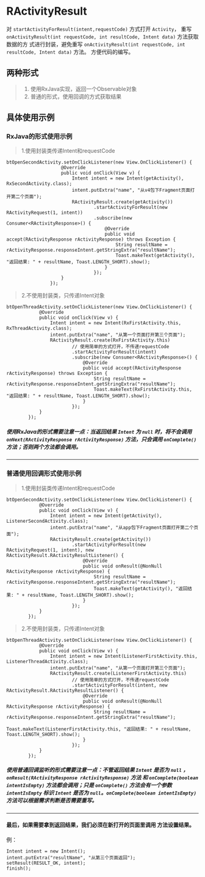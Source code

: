 # RActivityResult
对 `startActivityForResult(intent,requestCode)` 方式打开 `Activity`，
重写 `onActivityResult(int requestCode, int resultCode, Intent data)` 方法获取数据的方
式进行封装，避免重写 `onActivityResult(int requestCode, int resultCode, Intent data)` 方法。
方便代码的编写。

## 两种形式
> 1. 使用RxJava实现，返回一个Observable对象
> 2. 普通的形式，使用回调的方式获取结果

## 具体使用示例
### RxJava的形式使用示例
> 1.使用封装类传递Intent和requestCode

    btOpenSecondActivity.setOnClickListener(new View.OnClickListener() {
                        @Override
                        public void onClick(View v) {
                            Intent intent = new Intent(getActivity(), RxSecondActivity.class);
                            intent.putExtra("name", "从v4包下Fragment页面打开第二个页面");
                            RActivityResult.create(getActivity())
                                    .startActivityForResult(new RActivityRequest(1, intent))
                                    .subscribe(new Consumer<RActivityResponse>() {
                                        @Override
                                        public void accept(RActivityResponse rActivityResponse) throws Exception {
                                            String resultName = rActivityResponse.responseIntent.getStringExtra("resultName");
                                            Toast.makeText(getActivity(), "返回结果: " + resultName, Toast.LENGTH_SHORT).show();
                                        }
                                    });
                        }
                    });

> 2.不使用封装类，只传递Intent对象

    btOpenThreadActivity.setOnClickListener(new View.OnClickListener() {
                @Override
                public void onClick(View v) {
                    Intent intent = new Intent(RxFirstActivity.this, RxThreadActivity.class);
                    intent.putExtra("name", "从第一个页面打开第三个页面");
                    RActivityResult.create(RxFirstActivity.this)
                            // 使用简单的方式打开，不传递requestCode
                            .startActivityForResult(intent)
                            .subscribe(new Consumer<RActivityResponse>() {
                                @Override
                                public void accept(RActivityResponse rActivityResponse) throws Exception {
                                    String resultName = rActivityResponse.responseIntent.getStringExtra("resultName");
                                    Toast.makeText(RxFirstActivity.this, "返回结果: " + resultName, Toast.LENGTH_SHORT).show();
                                }
                            });
                }
            });

##### **使用RxJava的形式需要注意一点：当返回结果 `Intent` 为 `null` 时，将不会调用 `onNext(RActivityResponse rActivityResponse)` 方法，只会调用 `onComplete()` 方法；否则两个方法都会调用。**

---


### 普通使用回调形式使用示例
> 1.使用封装类传递Intent和requestCode

    btOpenSecondActivity.setOnClickListener(new View.OnClickListener() {
                @Override
                public void onClick(View v) {
                    Intent intent = new Intent(getActivity(), ListenerSecondActivity.class);
                    intent.putExtra("name", "从app包下Fragment页面打开第二个页面");
                    RActivityResult.create(getActivity())
                            .startActivityForResult(new RActivityRequest(1, intent), new RActivityResult.RActivityResultListener() {
                                @Override
                                public void onResult(@NonNull RActivityResponse rActivityResponse) {
                                    String resultName = rActivityResponse.responseIntent.getStringExtra("resultName");
                                    Toast.makeText(getActivity(), "返回结果: " + resultName, Toast.LENGTH_SHORT).show();
                                }
                            });
                }
            });

> 2.不使用封装类，只传递Intent对象

    btOpenThreadActivity.setOnClickListener(new View.OnClickListener() {
                @Override
                public void onClick(View v) {
                    Intent intent = new Intent(ListenerFirstActivity.this, ListenerThreadActivity.class);
                    intent.putExtra("name", "从第一个页面打开第三个页面");
                    RActivityResult.create(ListenerFirstActivity.this)
                            // 使用简单的方式打开，不传递requestCode
                            .startActivityForResult(intent, new RActivityResult.RActivityResultListener() {
                                @Override
                                public void onResult(@NonNull RActivityResponse rActivityResponse) {
                                    String resultName = rActivityResponse.responseIntent.getStringExtra("resultName");
                                    Toast.makeText(ListenerFirstActivity.this, "返回结果: " + resultName, Toast.LENGTH_SHORT).show();
                                }
                            });
                }
            });

##### **使用普通回调监听的形式需要注意一点：不管返回结果 `Intent` 是否为 `null` ， `onResult(RActivityResponse rActivityResponse)` 方法 和 `onComplete(boolean intentIsEmpty)` 方法都会调用；只是 `onComplete()` 方法会有一个参数 `intentIsEmpty` 标识 `Intent` 是否为 `null`。`onComplete(boolean intentIsEmpty)` 方法可以根据需求判断是否需要重写。**

---

#### 最后，如果需要拿到返回结果，我们必须在新打开的页面里调用 方法设置结果。
例：

    Intent intent = new Intent();
    intent.putExtra("resultName", "从第三个页面返回");
    setResult(RESULT_OK, intent);
    finish();


